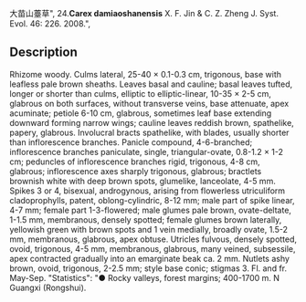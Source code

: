大苗山薹草",
24.**Carex damiaoshanensis** X. F. Jin & C. Z. Zheng J. Syst. Evol. 46: 226. 2008.",

## Description
Rhizome woody. Culms lateral, 25-40 × 0.1-0.3 cm, trigonous, base with leafless pale brown sheaths. Leaves basal and cauline; basal leaves tufted, longer or shorter than culms, elliptic to elliptic-linear, 10-35 × 2-5 cm, glabrous on both surfaces, without transverse veins, base attenuate, apex acuminate; petiole 6-10 cm, glabrous, sometimes leaf base extending downward forming narrow wings; cauline leaves reddish brown, spathelike, papery, glabrous. Involucral bracts spathelike, with blades, usually shorter than inflorescence branches. Panicle compound, 4-6-branched; inflorescence branches paniculate, single, triangular-ovate, 0.8-1.2 × 1-2 cm; peduncles of inflorescence branches rigid, trigonous, 4-8 cm, glabrous; inflorescence axes sharply trigonous, glabrous; bractlets brownish white with deep brown spots, glumelike, lanceolate, 4-5 mm. Spikes 3 or 4, bisexual, androgynous, arising from flowerless utriculiform cladoprophylls, patent, oblong-cylindric, 8-12 mm; male part of spike linear, 4-7 mm; female part 1-3-flowered; male glumes pale brown, ovate-deltate, 1-1.5 mm, membranous, densely spotted; female glumes brown laterally, yellowish green with brown spots and 1 vein medially, broadly ovate, 1.5-2 mm, membranous, glabrous, apex obtuse. Utricles fulvous, densely spotted, ovoid, trigonous, 4-5 mm, membranous, glabrous, many veined, subsessile, apex contracted gradually into an emarginate beak ca. 2 mm. Nutlets ashy brown, ovoid, trigonous, 2-2.5 mm; style base conic; stigmas 3. Fl. and fr. May-Sep.
  "Statistics": "● Rocky valleys, forest margins; 400-1700 m. N Guangxi (Rongshui).
